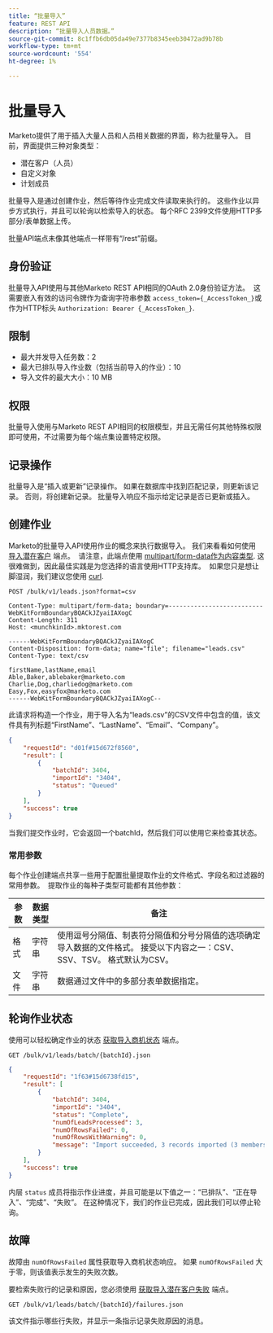 ```yaml
---
title: “批量导入”
feature: REST API
description: “批量导入人员数据。”
source-git-commit: 8c1ffb6db05da49e7377b8345eeb30472ad9b78b
workflow-type: tm+mt
source-wordcount: '554'
ht-degree: 1%

---
```



# 批量导入

Marketo提供了用于插入大量人员和人员相关数据的界面，称为批量导入。 目前，界面提供三种对象类型：

- 潜在客户（人员）
- 自定义对象
- 计划成员

批量导入是通过创建作业，然后等待作业完成文件读取来执行的。 这些作业以异步方式执行，并且可以轮询以检索导入的状态。 每个RFC 2399文件使用HTTP多部分/表单数据上传。

批量API端点未像其他端点一样带有“/rest”前缀。

## 身份验证

批量导入API使用与其他Marketo REST API相同的OAuth 2.0身份验证方法。  这需要嵌入有效的访问令牌作为查询字符串参数 `access_token={_AccessToken_}`或作为HTTP标头 `Authorization: Bearer {_AccessToken_}`.

## 限制

- 最大并发导入任务数：2
- 最大已排队导入作业数（包括当前导入的作业）：10
- 导入文件的最大大小：10 MB

## 权限

批量导入使用与Marketo REST API相同的权限模型，并且无需任何其他特殊权限即可使用，不过需要为每个端点集设置特定权限。

## 记录操作

批量导入是“插入或更新”记录操作。 如果在数据库中找到匹配记录，则更新该记录。 否则，将创建新记录。 批量导入响应不指示给定记录是否已更新或插入。

## 创建作业

Marketo的批量导入API使用作业的概念来执行数据导入。 我们来看看如何使用 [导入潜在客户](https://developer.adobe.com/marketo-apis/api/mapi/#tag/Bulk-Import-Leads/operation/importLeadUsingPOST) 端点。  请注意，此端点使用 [multipart/form-data作为内容类型](https://www.w3.org/Protocols/rfc1341/7_2_Multipart.html). 这很难做到，因此最佳实践是为您选择的语言使用HTTP支持库。  如果您只是想让脚湿润，我们建议您使用 [curl](https://curl.se/).

```
POST /bulk/v1/leads.json?format=csv
```

```
Content-Type: multipart/form-data; boundary=--------------------------WebKitFormBoundaryBQACkJZyaiIAXogC
Content-Length: 311
Host: <munchkinId>.mktorest.com
```

```
------WebKitFormBoundaryBQACkJZyaiIAXogC
Content-Disposition: form-data; name="file"; filename="leads.csv"
Content-Type: text/csv

firstName,lastName,email
Able,Baker,ablebaker@marketo.com
Charlie,Dog,charliedog@marketo.com
Easy,Fox,easyfox@marketo.com
------WebKitFormBoundaryBQACkJZyaiIAXogC--
```

此请求将构造一个作业，用于导入名为“leads.csv”的CSV文件中包含的值，该文件具有列标题“FirstName”、“LastName”、“Email”、“Company”。

```json
{
    "requestId": "d01f#15d672f8560",
    "result": [
        {
            "batchId": 3404,
            "importId": "3404",
            "status": "Queued"
        }
    ],
    "success": true
}
```

当我们提交作业时，它会返回一个batchId，然后我们可以使用它来检查其状态。

### 常用参数

每个作业创建端点共享一些用于配置批量提取作业的文件格式、字段名和过滤器的常用参数。  提取作业的每种子类型可能都有其他参数：

| 参数 | 数据类型 | 备注 |
|---|---|---|
| 格式 | 字符串 | 使用逗号分隔值、制表符分隔值和分号分隔值的选项确定导入数据的文件格式。 接受以下内容之一：CSV、SSV、TSV。 格式默认为CSV。 |
| 文件 | 字符串 | 数据通过文件中的多部分表单数据指定。 |


## 轮询作业状态

使用可以轻松确定作业的状态 [获取导入商机状态](https://developer.adobe.com/marketo-apis/api/mapi/#tag/Bulk-Import-Leads/operation/getImportLeadStatusUsingGET) 端点。

```
GET /bulk/v1/leads/batch/{batchId}.json
```

```json
{
    "requestId": "1f63#15d6738fd15",
    "result": [
        {
            "batchId": 3404,
            "importId": "3404",
            "status": "Complete",
            "numOfLeadsProcessed": 3,
            "numOfRowsFailed": 0,
            "numOfRowsWithWarning": 0,
            "message": "Import succeeded, 3 records imported (3 members)"
        }
    ],
    "success": true
}
```

内层 `status` 成员将指示作业进度，并且可能是以下值之一：“已排队”、“正在导入”、“完成”、“失败”。 在这种情况下，我们的作业已完成，因此我们可以停止轮询。

## 故障

故障由 `numOfRowsFailed` 属性获取导入商机状态响应。 如果 `numOfRowsFailed` 大于零，则该值表示发生的失败次数。

要检索失败行的记录和原因，您必须使用 [获取导入潜在客户失败](https://developer.adobe.com/marketo-apis/api/mapi/#tag/Bulk-Import-Leads/operation/getImportLeadFailuresUsingGET) 端点。

```
GET /bulk/v1/leads/batch/{batchId}/failures.json
```

该文件指示哪些行失败，并显示一条指示记录失败原因的消息。
